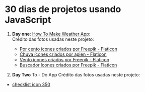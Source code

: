 ﻿# 30 dias de projetos usando JavaScript

 1) **Day one**: [How To Make Weather App](https://github.com/PMagoga/30-days-with-JavaScript-projects/tree/day_one/WeatherAPP%20-%20Day%201):<br>
   Crédito das fotos usadas neste projeto:
    * <a href="https://www.flaticon.com/br/icones-gratis/por-cento" title="por cento ícones">Por cento ícones criados por Freepik - Flaticon</a>
    * <a href="https://www.flaticon.com/br/icones-gratis/chuva" title="chuva ícones">Chuva ícones criados por apien - Flaticon</a>
    * <a href="https://www.flaticon.com/br/icones-gratis/vento" title="vento ícones">Vento ícones criados por Freepik - Flaticon</a>
    * <a href="https://www.flaticon.com/br/icones-gratis/buscador" title="buscador ícones">Buscador ícones criados por Freepik - Flaticon</a>

2) **Day Two** To - Do App
  Crédito das fotos usadas neste projeto:
  * <a href="https://www.freeiconspng.com/img/1450">checklist icon 350</a>